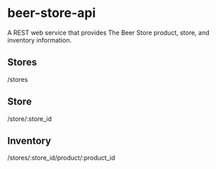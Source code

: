 beer-store-api
==============

A REST web service that provides The Beer Store product, store, and inventory information.

## Stores ##
/stores

## Store ##
/store/:store_id

## Inventory ##
/stores/:store_id/product/:product_id
